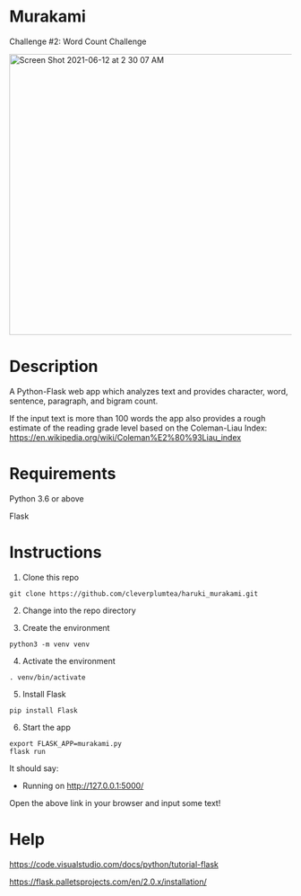# Murakami
Challenge #2: Word Count Challenge

<img width="750" height="500" alt="Screen Shot 2021-06-12 at 2 30 07 AM" src="https://user-images.githubusercontent.com/61565989/121767437-339c2900-cb26-11eb-9f93-7e6eaa4be31e.png">

# Description
A Python-Flask web app which analyzes text and provides character, word, sentence, paragraph, and bigram count.

If the input text is more than 100 words the app also provides a rough estimate of the reading grade level based on the Coleman-Liau Index:
https://en.wikipedia.org/wiki/Coleman%E2%80%93Liau_index

# Requirements
Python 3.6 or above

Flask

# Instructions

1. Clone this repo
```
git clone https://github.com/cleverplumtea/haruki_murakami.git
```

2. Change into the repo directory


3. Create the environment
```
python3 -m venv venv
```

4. Activate the environment
```
. venv/bin/activate
```

5. Install Flask
```
pip install Flask
```

6. Start the app
```
export FLASK_APP=murakami.py
flask run
```
It should say:
 * Running on http://127.0.0.1:5000/

Open the above link in your browser and input some text!

# Help
https://code.visualstudio.com/docs/python/tutorial-flask

https://flask.palletsprojects.com/en/2.0.x/installation/
